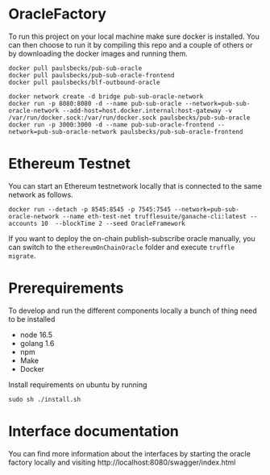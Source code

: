 # OracleFactory

To run this project on your local machine make sure docker is installed. You can then choose to run it by compiling this repo and a couple of others or by downloading the docker images and running them.

```
docker pull paulsbecks/pub-sub-oracle 
docker pull paulsbecks/pub-sub-oracle-frontend 
docker pull paulsbecks/blf-outbound-oracle

docker network create -d bridge pub-sub-oracle-network
docker run -p 8080:8080 -d --name pub-sub-oracle --network=pub-sub-oracle-network --add-host=host.docker.internal:host-gateway -v /var/run/docker.sock:/var/run/docker.sock paulsbecks/pub-sub-oracle
docker run -p 3000:3000 -d --name pub-sub-oracle-frontend --network=pub-sub-oracle-network paulsbecks/pub-sub-oracle-frontend

```


# Ethereum Testnet

You can start an Ethereum testnetwork locally that is connected to the same network as follows.

```
docker run --detach -p 8545:8545 -p 7545:7545 --network=pub-sub-oracle-network --name eth-test-net trufflesuite/ganache-cli:latest --accounts 10  --blockTime 2 --seed OracleFramework
```

If you want to deploy the on-chain publish-subscribe oracle manually, you can switch to the `ethereumOnChainOracle` folder and execute `truffle migrate`.

# Prerequirements

To develop and run the different components locally a bunch of thing need to be installed

* node 16.5
* golang 1.6
* npm
* Make
* Docker

Install requirements on ubuntu by running

```
sudo sh ./install.sh
```

# Interface documentation

You can find more information about the interfaces by starting the oracle factory locally and visiting http://localhost:8080/swagger/index.html